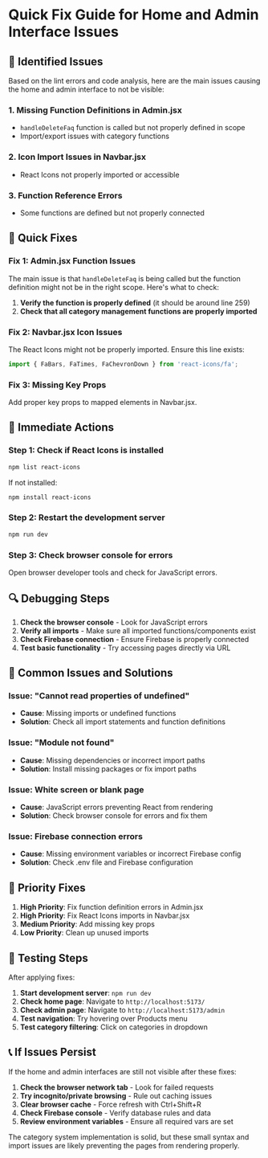 # Quick Fix Guide for Home and Admin Interface Issues

## 🚨 Identified Issues

Based on the lint errors and code analysis, here are the main issues causing the home and admin interface to not be visible:

### 1. **Missing Function Definitions in Admin.jsx**
- `handleDeleteFaq` function is called but not properly defined in scope
- Import/export issues with category functions

### 2. **Icon Import Issues in Navbar.jsx**
- React Icons not properly imported or accessible

### 3. **Function Reference Errors**
- Some functions are defined but not properly connected

## 🔧 Quick Fixes

### Fix 1: Admin.jsx Function Issues

The main issue is that `handleDeleteFaq` is being called but the function definition might not be in the right scope. Here's what to check:

1. **Verify the function is properly defined** (it should be around line 259)
2. **Check that all category management functions are properly imported**

### Fix 2: Navbar.jsx Icon Issues

The React Icons might not be properly imported. Ensure this line exists:
```javascript
import { FaBars, FaTimes, FaChevronDown } from 'react-icons/fa';
```

### Fix 3: Missing Key Props

Add proper key props to mapped elements in Navbar.jsx.

## 🚀 Immediate Actions

### Step 1: Check if React Icons is installed
```bash
npm list react-icons
```

If not installed:
```bash
npm install react-icons
```

### Step 2: Restart the development server
```bash
npm run dev
```

### Step 3: Check browser console for errors
Open browser developer tools and check for JavaScript errors.

## 🔍 Debugging Steps

1. **Check the browser console** - Look for JavaScript errors
2. **Verify all imports** - Make sure all imported functions/components exist
3. **Check Firebase connection** - Ensure Firebase is properly connected
4. **Test basic functionality** - Try accessing pages directly via URL

## 📝 Common Issues and Solutions

### Issue: "Cannot read properties of undefined"
- **Cause**: Missing imports or undefined functions
- **Solution**: Check all import statements and function definitions

### Issue: "Module not found"
- **Cause**: Missing dependencies or incorrect import paths
- **Solution**: Install missing packages or fix import paths

### Issue: White screen or blank page
- **Cause**: JavaScript errors preventing React from rendering
- **Solution**: Check browser console for errors and fix them

### Issue: Firebase connection errors
- **Cause**: Missing environment variables or incorrect Firebase config
- **Solution**: Check .env file and Firebase configuration

## 🎯 Priority Fixes

1. **High Priority**: Fix function definition errors in Admin.jsx
2. **High Priority**: Fix React Icons imports in Navbar.jsx
3. **Medium Priority**: Add missing key props
4. **Low Priority**: Clean up unused imports

## 🔄 Testing Steps

After applying fixes:

1. **Start development server**: `npm run dev`
2. **Check home page**: Navigate to `http://localhost:5173/`
3. **Check admin page**: Navigate to `http://localhost:5173/admin`
4. **Test navigation**: Try hovering over Products menu
5. **Test category filtering**: Click on categories in dropdown

## 📞 If Issues Persist

If the home and admin interfaces are still not visible after these fixes:

1. **Check the browser network tab** - Look for failed requests
2. **Try incognito/private browsing** - Rule out caching issues
3. **Clear browser cache** - Force refresh with Ctrl+Shift+R
4. **Check Firebase console** - Verify database rules and data
5. **Review environment variables** - Ensure all required vars are set

The category system implementation is solid, but these small syntax and import issues are likely preventing the pages from rendering properly.
